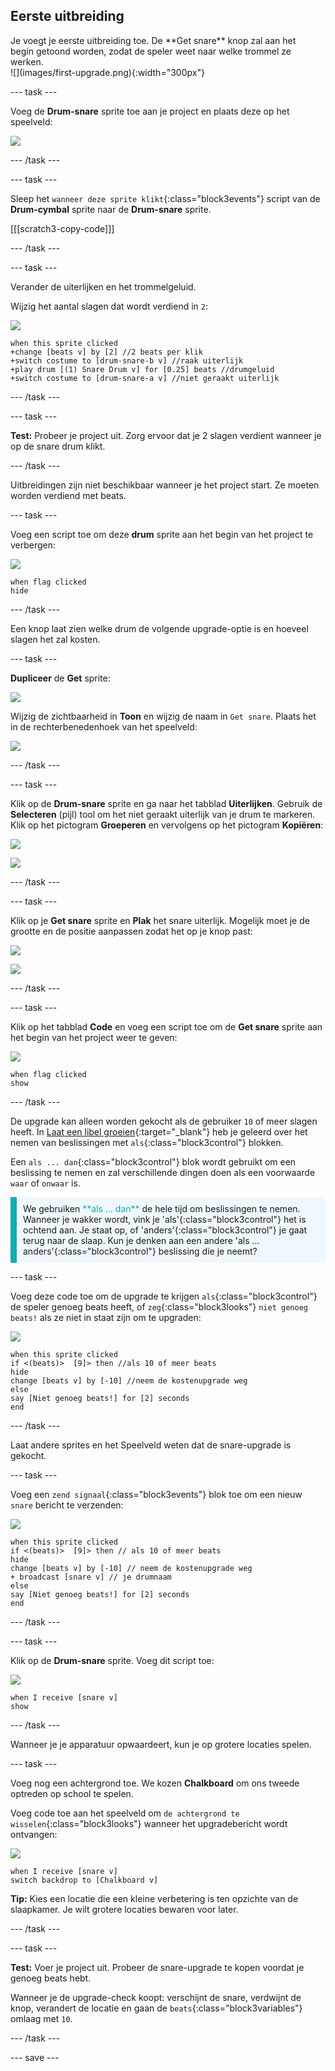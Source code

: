 ## Eerste uitbreiding

<div style="display: flex; flex-wrap: wrap">
<div style="flex-basis: 200px; flex-grow: 1; margin-right: 15px;">
Je voegt je eerste uitbreiding toe. De **Get snare** knop zal aan het begin getoond worden, zodat de speler weet naar welke trommel ze werken.
</div>
<div>
![](images/first-upgrade.png){:width="300px"}
</div>
</div>

--- task ---

Voeg de **Drum-snare** sprite toe aan je project en plaats deze op het speelveld:

![](images/snare-stage.png)

--- /task ---

--- task ---

Sleep het `wanneer deze sprite klikt`{:class="block3events"} script van de **Drum-cymbal** sprite naar de **Drum-snare** sprite.

[[[scratch3-copy-code]]]

--- /task ---

--- task ---

Verander de uiterlijken en het trommelgeluid.

Wijzig het aantal slagen dat wordt verdiend in `2`:

![](images/snare-icon.png)

```blocks3
when this sprite clicked
+change [beats v] by [2] //2 beats per klik
+switch costume to [drum-snare-b v] //raak uiterlijk
+play drum [(1) Snare Drum v] for [0.25] beats //drumgeluid
+switch costume to [drum-snare-a v] //niet geraakt uiterlijk
```

--- /task ---

--- task ---

**Test:** Probeer je project uit. Zorg ervoor dat je 2 slagen verdient wanneer je op de snare drum klikt.

--- /task ---

Uitbreidingen zijn niet beschikbaar wanneer je het project start. Ze moeten worden verdiend met beats.

--- task ---

Voeg een script toe om deze **drum** sprite aan het begin van het project te verbergen:

![](images/snare-icon.png)

```blocks3
when flag clicked
hide
```

--- /task ---

Een knop laat zien welke drum de volgende upgrade-optie is en hoeveel slagen het zal kosten.

--- task ---

**Dupliceer** de **Get** sprite:

![](images/duplicate-get.png)

Wijzig de zichtbaarheid in **Toon** en wijzig de naam in `Get snare`. Plaats het in de rechterbenedenhoek van het speelveld:

![](images/get-snare.png)

--- /task ---

--- task ---

Klik op de **Drum-snare** sprite en ga naar het tabblad **Uiterlijken**. Gebruik de **Selecteren** (pijl) tool om het niet geraakt uiterlijk van je drum te markeren. Klik op het pictogram **Groeperen** en vervolgens op het pictogram **Kopiëren**:

![](images/snare-icon.png)

![](images/copy-costume.png)

--- /task ---

--- task ---

Klik op je **Get snare** sprite en **Plak** het snare uiterlijk. Mogelijk moet je de grootte en de positie aanpassen zodat het op je knop past:

![](images/get-snare-icon.png)

![](images/paste-costume.png)

--- /task ---

--- task ---

Klik op het tabblad **Code** en voeg een script toe om de **Get snare** sprite aan het begin van het project weer te geven:

![](images/get-snare-icon.png)

```blocks3
when flag clicked
show
```

--- /task ---

De upgrade kan alleen worden gekocht als de gebruiker `10` of meer slagen heeft. In [Laat een libel groeien](https://projects.raspberrypi.org/nl-NL/projects/grow-a-dragonfly){:target="_blank"} heb je geleerd over het nemen van beslissingen met `als`{:class="block3control"} blokken.

Een `als ... dan`{:class="block3control"} blok wordt gebruikt om een beslissing te nemen en zal verschillende dingen doen als een voorwaarde `waar` of `onwaar` is.

<p style="border-left: solid; border-width:10px; border-color: #0faeb0; background-color: aliceblue; padding: 10px;">
We gebruiken <span style="color: #0faeb0">**als ... dan**</span> de hele tijd om beslissingen te nemen. Wanneer je wakker wordt, vink je 'als'{:class="block3control"} het is ochtend aan. Je staat op, of 'anders'{:class="block3control"} je gaat terug naar de slaap. Kun je denken aan een andere 'als ... anders'{:class="block3control"} beslissing die je neemt? 
</p>

--- task ---

Voeg deze code toe om de upgrade te krijgen `als`{:class="block3control"} de speler genoeg beats heeft, of `zeg`{:class="block3looks"} `niet genoeg beats!` als ze niet in staat zijn om te upgraden:

![](images/get-snare-icon.png)

```blocks3
when this sprite clicked
if <(beats)>  [9]> then //als 10 of meer beats
hide
change [beats v] by [-10] //neem de kostenupgrade weg
else
say [Niet genoeg beats!] for [2] seconds 
end
```

--- /task ---

Laat andere sprites en het Speelveld weten dat de snare-upgrade is gekocht.

--- task ---

Voeg een `zend signaal`{:class="block3events"} blok toe om een nieuw `snare` bericht te verzenden:

![](images/get-snare-icon.png)

```blocks3
when this sprite clicked
if <(beats)>  [9]> then // als 10 of meer beats
hide
change [beats v] by [-10] // neem de kostenupgrade weg
+ broadcast [snare v] // je drumnaam
else
say [Niet genoeg beats!] for [2] seconds 
end
```

--- /task ---

--- task ---

Klik op de **Drum-snare** sprite. Voeg dit script toe:

![](images/snare-icon.png)

```blocks3
when I receive [snare v]
show
```

--- /task ---

Wanneer je je apparatuur opwaardeert, kun je op grotere locaties spelen.

--- task ---

Voeg nog een achtergrond toe. We kozen **Chalkboard** om ons tweede optreden op school te spelen.

Voeg code toe aan het speelveld om `de achtergrond te wisselen`{:class="block3looks"} wanneer het upgradebericht wordt ontvangen:

![](images/stage-icon.png)

```blocks3
when I receive [snare v]
switch backdrop to [Chalkboard v]
```

**Tip:** Kies een locatie die een kleine verbetering is ten opzichte van de slaapkamer. Je wilt grotere locaties bewaren voor later.

--- /task ---

--- task ---

**Test:** Voer je project uit. Probeer de snare-upgrade te kopen voordat je genoeg beats hebt.

Wanneer je de upgrade-check koopt: verschijnt de snare, verdwijnt de knop, verandert de locatie en gaan de `beats`{:class="block3variables"} omlaag met `10`.

--- /task ---

--- save ---
